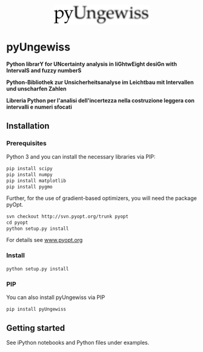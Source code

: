 <p align=center><img height="50%" width="50%" src="figures/pyUngewiss.png"></p>

# pyUngewiss

**Python librarY for UNcertainty analysis in liGhtwEight desiGn with IntervalS and fuzzy numberS**

**Python-Bibliothek zur Unsicherheitsanalyse im Leichtbau mit Intervallen und unscharfen Zahlen**

**Libreria Python per l'analisi dell'incertezza nella costruzione leggera con intervalli e numeri sfocati**

## Installation
### Prerequisites
Python 3 and you can install the necessary libraries via PIP:
```
pip install scipy
pip install numpy
pip install matplotlib
pip install pygmo
```
Further, for the use of gradient-based optimizers, you will need the package pyOpt.
```
svn checkout http://svn.pyopt.org/trunk pyopt
cd pyopt
python setup.py install
```
For details see www.pyopt.org

### Install
```
python setup.py install
```

### PIP
You can also install pyUngewiss via PIP
```
pip install pyUngewiss
```

## Getting started
See iPython notebooks and Python files under examples.

